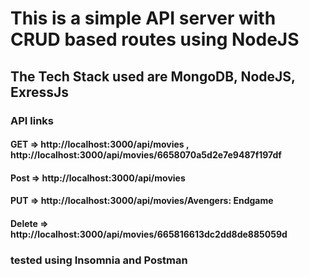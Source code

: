 # This is a simple API server with CRUD based routes using NodeJS

##  The Tech Stack used are MongoDB, NodeJS, ExressJs

### API links

 #### GET => http://localhost:3000/api/movies , http://localhost:3000/api/movies/6658070a5d2e7e9487f197df
 #### Post => http://localhost:3000/api/movies
 #### PUT => http://localhost:3000/api/movies/Avengers: Endgame  
 #### Delete => http://localhost:3000/api/movies/665816613dc2dd8de885059d 

### tested using Insomnia and Postman

